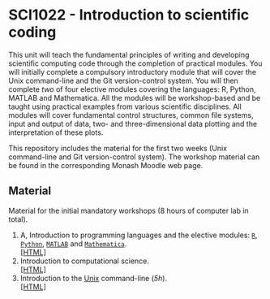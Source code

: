 # SCI1022 - Introduction to scientific coding

This unit will teach the fundamental principles of writing and developing scientific computing code through the completion of practical modules. You will initially complete a compulsory introductory module that will cover the Unix command-line and the Git version-control system. You will then complete *two* of four elective modules covering the languages: R, Python, MATLAB and Mathematica. All the modules will be workshop-based and be taught using practical examples from various scientific disciplines. All modules will cover fundamental control structures, common file systems, input and output of data, two- and three-dimensional data plotting and the interpretation of these plots.

This repository includes the material for the first two weeks (Unix command-line and Git version-control system). The workshop material can be found in the corresponding Monash Moodle web page.

## Material

Material for the initial mandatory workshops (8 hours of computer lab in total).

1. A, Introduction to programming languages and the elective modules: [`R`](https://en.wikipedia.org/wiki/R_(programming_language)), [`Python`](https://en.wikipedia.org/wiki/Python_(programming_language)), [`MATLAB`](https://en.wikipedia.org/wiki/MATLAB) and [`Mathematica`](https://en.wikipedia.org/wiki/Wolfram_Mathematica).<br>[[HTML]](./introduction.md)
2. Introduction to computational science.<br> 
[[HTML]](./computational-science.md)
2. Introduction to the [Unix](https://en.wikipedia.org/wiki/Unix) command-line (*5h*).<br> 
[[HTML]](./Unix-CLI.md)
